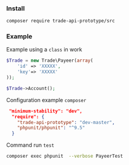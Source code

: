 ### Install
```bash
composer require trade-api-prototype/src
```

### Example
Example using a `class` in work
```php
$Trade = new Trade\Payeer(array(
    'id' => 'XXXXX',
    'key'=> 'XXXXX'
));

$Trade->Account();
```
Configuration example `composer`
```json
 "minimum-stability": "dev",
  "require": {
    "trade-api-prototype": "dev-master",
    "phpunit/phpunit": "^9.5"
  }
```
Command run `test`
```bash
composer exec phpunit  --verbose PayeerTest 
```

